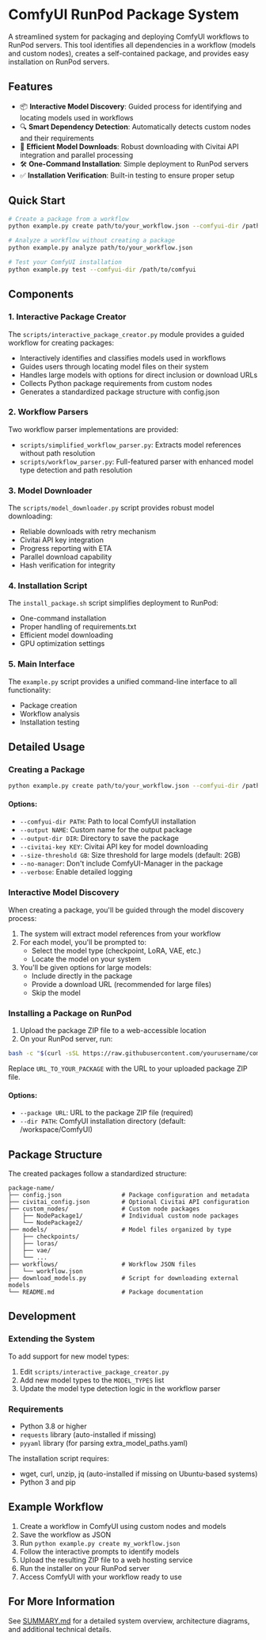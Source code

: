 # ComfyUI RunPod Package System

A streamlined system for packaging and deploying ComfyUI workflows to RunPod servers. This tool identifies all dependencies in a workflow (models and custom nodes), creates a self-contained package, and provides easy installation on RunPod servers.

## Features

- 📦 **Interactive Model Discovery**: Guided process for identifying and locating models used in workflows
- 🔍 **Smart Dependency Detection**: Automatically detects custom nodes and their requirements
- 🚀 **Efficient Model Downloads**: Robust downloading with Civitai API integration and parallel processing
- 🛠️ **One-Command Installation**: Simple deployment to RunPod servers
- ✅ **Installation Verification**: Built-in testing to ensure proper setup

## Quick Start

```bash
# Create a package from a workflow
python example.py create path/to/your_workflow.json --comfyui-dir /path/to/comfyui

# Analyze a workflow without creating a package
python example.py analyze path/to/your_workflow.json

# Test your ComfyUI installation
python example.py test --comfyui-dir /path/to/comfyui
```

## Components

### 1. Interactive Package Creator
The `scripts/interactive_package_creator.py` module provides a guided workflow for creating packages:

- Interactively identifies and classifies models used in workflows
- Guides users through locating model files on their system
- Handles large models with options for direct inclusion or download URLs
- Collects Python package requirements from custom nodes
- Generates a standardized package structure with config.json

### 2. Workflow Parsers
Two workflow parser implementations are provided:

- `scripts/simplified_workflow_parser.py`: Extracts model references without path resolution
- `scripts/workflow_parser.py`: Full-featured parser with enhanced model type detection and path resolution

### 3. Model Downloader
The `scripts/model_downloader.py` script provides robust model downloading:

- Reliable downloads with retry mechanism
- Civitai API key integration
- Progress reporting with ETA
- Parallel download capability
- Hash verification for integrity

### 4. Installation Script
The `install_package.sh` script simplifies deployment to RunPod:

- One-command installation
- Proper handling of requirements.txt
- Efficient model downloading
- GPU optimization settings

### 5. Main Interface
The `example.py` script provides a unified command-line interface to all functionality:

- Package creation
- Workflow analysis
- Installation testing

## Detailed Usage

### Creating a Package

```bash
python example.py create path/to/your_workflow.json --comfyui-dir /path/to/comfyui
```

#### Options:
- `--comfyui-dir PATH`: Path to local ComfyUI installation
- `--output NAME`: Custom name for the output package
- `--output-dir DIR`: Directory to save the package
- `--civitai-key KEY`: Civitai API key for model downloading
- `--size-threshold GB`: Size threshold for large models (default: 2GB)
- `--no-manager`: Don't include ComfyUI-Manager in the package
- `--verbose`: Enable detailed logging

### Interactive Model Discovery

When creating a package, you'll be guided through the model discovery process:

1. The system will extract model references from your workflow
2. For each model, you'll be prompted to:
   - Select the model type (checkpoint, LoRA, VAE, etc.)
   - Locate the model on your system
3. You'll be given options for large models:
   - Include directly in the package
   - Provide a download URL (recommended for large files)
   - Skip the model

### Installing a Package on RunPod

1. Upload the package ZIP file to a web-accessible location
2. On your RunPod server, run:

```bash
bash -c "$(curl -sSL https://raw.githubusercontent.com/yourusername/comfyui/main/install_package.sh)" -- --package URL_TO_YOUR_PACKAGE
```

Replace `URL_TO_YOUR_PACKAGE` with the URL to your uploaded package ZIP file.

#### Options:
- `--package URL`: URL to the package ZIP file (required)
- `--dir PATH`: ComfyUI installation directory (default: /workspace/ComfyUI)

## Package Structure

The created packages follow a standardized structure:

```
package-name/
├── config.json                 # Package configuration and metadata
├── civitai_config.json         # Optional Civitai API configuration
├── custom_nodes/               # Custom node packages
│   ├── NodePackage1/           # Individual custom node packages
│   └── NodePackage2/
├── models/                     # Model files organized by type
│   ├── checkpoints/
│   ├── loras/
│   ├── vae/
│   └── ...
├── workflows/                  # Workflow JSON files
│   └── workflow.json
├── download_models.py          # Script for downloading external models
└── README.md                   # Package documentation
```

## Development

### Extending the System

To add support for new model types:

1. Edit `scripts/interactive_package_creator.py`
2. Add new model types to the `MODEL_TYPES` list
3. Update the model type detection logic in the workflow parser

### Requirements

- Python 3.8 or higher
- `requests` library (auto-installed if missing)
- `pyyaml` library (for parsing extra_model_paths.yaml)

The installation script requires:
- wget, curl, unzip, jq (auto-installed if missing on Ubuntu-based systems)
- Python 3 and pip

## Example Workflow

1. Create a workflow in ComfyUI using custom nodes and models
2. Save the workflow as JSON
3. Run `python example.py create my_workflow.json`
4. Follow the interactive prompts to identify models
5. Upload the resulting ZIP file to a web hosting service
6. Run the installer on your RunPod server
7. Access ComfyUI with your workflow ready to use

## For More Information

See [SUMMARY.md](SUMMARY.md) for a detailed system overview, architecture diagrams, and additional technical details.
